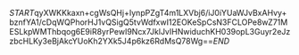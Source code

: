 $START$qyXWKKkaxn+cgWsQHj+IynpPZgT4m1LXVbj6/iJ0iYUaWJvBxAHvy+bznfYA1/cDqWQPhorHJ1vQSigQ5tvWdfxwI12EOKeSpCsN3FCLOPe8wZ71MESLkpWMThbqog6E9iR8yrPewI9Ncx7JklJvIHNwiduchKH039opL3Guyr2eJzzbcHLKy3eBjAkcYUoKh2YXk5J4p6kz6RdMsQ78Wg==$END$